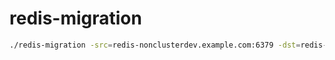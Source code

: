 # redis-migration

```sh
./redis-migration -src=redis-nonclusterdev.example.com:6379 -dst=redis-clusterdev.example.com:6379
```
